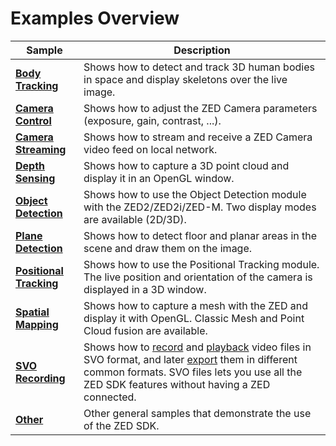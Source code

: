 # Examples Overview

| Sample     | Description |
| ---------- | ----------  |
| **[Body Tracking](https://github.com/stereolabs/zed-sdk/tree/master/2-Samples/body%20tracking)** | Shows how to detect and track 3D human bodies in space and display skeletons over the live image. | 
| **[Camera Control](https://github.com/stereolabs/zed-sdk/tree/master/2-Samples/camera%20control)** | Shows how to adjust the ZED Camera parameters (exposure, gain, contrast, ...). | 
| **[Camera Streaming](https://github.com/stereolabs/zed-sdk/tree/master/2-Samples/camera%20streaming)** | Shows how to stream and receive a ZED Camera video feed on local network. | 
| **[Depth Sensing](https://github.com/stereolabs/zed-sdk/tree/master/2-Samples/depth%20sensing)** | Shows how to capture a 3D point cloud and display it in an OpenGL window. | 
| **[Object Detection](https://github.com/stereolabs/zed-sdk/tree/master/2-Samples/object%20detection)** | Shows how to use the Object Detection module with the ZED2/ZED2i/ZED-M. Two display modes are available (2D/3D). |
| **[Plane Detection](https://github.com/stereolabs/zed-sdk/tree/master/2-Samples/plane%20detection)** | Shows how to detect floor and planar areas in the scene and draw them on the image. |
| **[Positional Tracking](https://github.com/stereolabs/zed-sdk/tree/master/2-Samples/positional%20tracking)** | Shows how to use the Positional Tracking module. The live position and orientation of the camera is displayed in a 3D window. | 
| **[Spatial Mapping](https://github.com/stereolabs/zed-sdk/tree/master/2-Samples/spatial%20mapping)** | Shows how to capture a mesh with the ZED and display it with OpenGL. Classic Mesh and Point Cloud fusion are available. | 
| **[SVO Recording](https://github.com/stereolabs/zed-sdk/tree/master/2-Samples/svo%20recording)** | Shows how to [record](https://github.com/stereolabs/zed-sdk/tree/master/2-Samples/svo%20recording/recording) and [playback](https://github.com/stereolabs/zed-sdk/tree/master/2-Samples/svo%20recording/playback) video files in SVO format, and later [export](https://github.com/stereolabs/zed-sdk/tree/master/2-Samples/svo%20recording/export) them in different common formats. SVO files lets you use all the ZED SDK features without having a ZED connected. | 
| **[Other](https://github.com/stereolabs/zed-sdk/tree/master/2-Samples/other)** | Other general samples that demonstrate the use of the ZED SDK. |